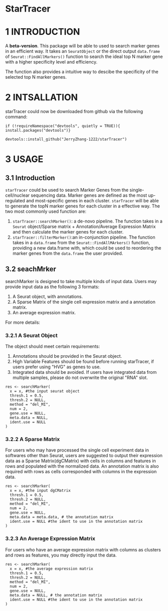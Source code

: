 # StarTracer

# 1 INTRODUCTION

A **beta-version**. This package will be able to used to search marker genes in an efficient way. It takes an `SeuratObject` or the direct output `data.frame` of `Seurat::FindAllMarkers()` function to search the ideal top N marker gene with a higher specificity level and efficiency.

The function also provides a intuitive way to descibe the specificity of the selected top N marker genes.

# 2 INTSALLATION

starTracer could now be downloaded from github via the following command:

```{r}
if (!requireNamespace("devtools", quietly = TRUE)){
install.packages("devtools")}

devtools::install_github("JerryZhang-1222/starTracer")
```

# 3 USAGE

## 3.1 Introduction

`starTracer` could be used to search Marker Genes from the single-cell/nuclear sequencing data. Marker genes are defined as the most up-regulated and most-specific genes in each cluster. `starTracer` will be able to generate the topN marker genes for each cluster in a effective way. The two most commonly used function are:

1.  `starTracer::searchMarker()`: a de-novo pipeline. The function takes in a `Seurat` object/Sparse matrix + Annotation/Average Expression Matrix and then calculate the marker genes for each cluster.
2.  `starTracer::filterMarker()`:an in-conjunction pipeline. The function takes in a `data.frame` from the `Seurat::FindAllMArkers()` function, providing a new data.frame with, which could be used to reordering the marker genes from the `data.frame` the user provided.

## 3.2 seachMrker

searchMarker is designed to take multiple kinds of input data. Users may provide input data as the following 3 formats:

1.  A Seurat object, with annotations.
2.  A Sparse Matrix of the single cell expression matrix and a annotation matrix.
3.  An average expression matrix.

For more details:

### 3.2.1 A Seurat Object

The object should meet certain requirements:

1.  Annotations should be provided in the Seurat object.
2.  High Variable Features should be found before running starTracer, if users prefer using "HVG" as genes to use.
3.  Integrated data should be avoided. If users have integrated data from multiple samples, please do not overwrite the original "RNA" slot.

```{r}
res <- searchMarker(
  x = x, #the input seurat object
  thresh.1 = 0.5,
  thresh.2 = NULL,
  method = "del_MI", 
  num = 2,
  gene.use = NULL,
  meta.data = NULL,
  ident.use = NULL
)
```

### 3.2.2 A Sparse Matrix

For users who may have processed the single cell experiment data in softwares other than Seurat, users are suggested to output their expression data as a Sparse Matrix(dgCMatrix) with cells in columns and features in rows and populated with the normalized data. An annotation matrix is also required with rows as cells corresponded with columns in the expression data.

```{r}
res <- searchMarker(
  x = x, #the input dgCMatrix
  thresh.1 = 0.5,
  thresh.2 = NULL,
  method = "del_MI",
  num = 2,
  gene.use = NULL,
  meta.data = meta.data, # the annotation matrix
  ident.use = NULL #the ident to use in the annotation matrix
)
```

### 3.2.3 An Average Expression Matrix

For users who have an average expression matrix with columns as clusters and rows as features, you may directly input the data.

```{r}
res <- searchMarker(
  x = x, #the average expression matrix
  thresh.1 = 0.5,
  thresh.2 = NULL,
  method = "del_MI",
  num = 2,
  gene.use = NULL,
  meta.data = NULL, # the annotation matrix
  ident.use = NULL #the ident to use in the annotation matrix
)
```
